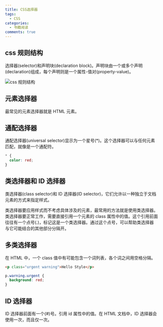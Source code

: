 ```yaml
---
title: CSS选择器
tags:
  - CSS
categories:
  - 书籍阅读
comments: true
---
```


## css 规则结构

选择器(selector)和声明块(declaration block)。声明块由一个或多个声明(declaration)组成，每个声明则是一个属性-值对(property-value)。

![css 规则结构](http://ww1.sinaimg.cn/large/b3ad6cffly1g3o3b1u6i5j20hj01yaa4.jpg)

## 元素选择器

最常见的元素选择器就是 HTML 元素。

## 通配选择器

通配选择器(universal selector)显示为一个星号(\*)。这个选择器可以与任何元素匹配，就像是一个通配符。

```css
* {
  color: red;
}
```

## 类选择器和 ID 选择器

类选择器(class selector)和 ID 选择器(ID selector)，它们允许以一种独立于文档元素的方式来指定样式。

类选择器要应用样式而不考虑具体涉及的元素，最常用的方法就是使用类选择器。类选择器要正常工作，需要直接引用一个元素的 class 属性中的值。这个引用前面往往有一个点号(.)，标记这是一个类选择器。通过这个点号，可以帮助类选择器与它可能结合的其他部分分隔开。

## 多类选择器

在 HTML 中，一个 class 值中有可能包含一个词列表，各个词之间用空格分隔。

```html
<p class="urgent warning">Hello Style</p>
```

```css
p.warning.urgent {
  background: red;
}
```

## ID 选择器

ID 选择器前面有一个(#)号。引用 id 属性中的值。在 HTML 文档中，ID 选择器会使用一次，而且仅一次。
